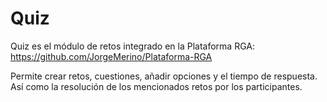 # Quiz

Quiz es el módulo de retos integrado en la Plataforma RGA: https://github.com/JorgeMerino/Plataforma-RGA

Permite crear retos, cuestiones, añadir opciones y el tiempo de respuesta. Así como la resolución de los mencionados retos por los participantes.
